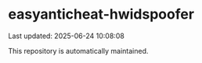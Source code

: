 # easyanticheat-hwidspoofer

Last updated: 2025-06-24 10:08:08

This repository is automatically maintained.
